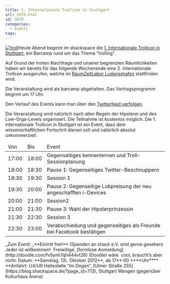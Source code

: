 ```yaml
---
title: 1. Internationale Trollcon in Stuttgart
url: 3479.html
id: 3479
categories:
  - events
tags:
---
```


[![](https://blog.shackspace.de/wp-content/uploads/2012/10/troll-300x243.jpg "troll")](https://blog.shackspace.de/wp-content/uploads/2012/10/troll.jpg)Heute Abend beginnt im shackspace die [1\. Internationale Trollcon in Stuttgart](http://trollcon.org), ein Barcamp rund um das Thema "trolling".

Auf Grund der hohen Nachfrage und unserer begrenzten Räumlichkeiten haben wir bereits für das folgende Wochenende eine 2\. Internationale Trollcon ausgerufen, welche im [RaumZeitLabor Ludwigshafen](https://twitter.com/RZLudwigshafen) stattfinden wird.

Die Veranstaltung wird als barcamp abgehalten.
Das Vortragsprogramm beginnt um 17 Uhr.

Den Verlauf des Events kann man über den [Twitterfeed verfolgen](https://twitter.com/TroIIcon).

Die Veranstaltung wird natürlich nach allen Regeln der Hipsterei und des Low-Orga-Levels organisiert. Die Teilnahme ist kostenlos möglich. Die 1\. internationale Trollcon in Stuttgart ist ein Event, dass dem wissenschaftlichen Fortschrit dienen soll und natürlich absolut unkommerziell.
<table>
<thead>
<tr>
<td>Von</td>
<td>Bis</td>
<td>Event</td>
</tr>
</thead>
<tbody>
<tr>
<td>17:00</td>
<td>18:00</td>
<td>Gegenseitiges kennenlernen und Troll-Sessionplanung</td>
</tr>
<tr>
<td>18:00</td>
<td>18:30</td>
<td>Pause 1: Gegenseitiges Twitter-Beschnuppern</td>
</tr>
<tr>
<td>18:30</td>
<td>19:30</td>
<td>Session 1</td>
</tr>
<tr>
<td>19:30</td>
<td>20:00</td>
<td>Pause 2: Gegenseitige Lobpreisung der neu angeschafften i-Devices</td>
</tr>
<tr>
<td>20:00</td>
<td>21:00</td>
<td>Session2</td>
</tr>
<tr>
<td>21:00</td>
<td>21:30</td>
<td>Pause 3: Wahl der Hipsterprinzessin</td>
</tr>
<tr>
<td>21:30</td>
<td>22:30</td>
<td>Session 3</td>
</tr>
<tr>
<td>22:30</td>
<td>23:00</td>
<td>Verabschiedung und gegenseitiges als Freunde bei Facebook bestätigen</td>
</tr>
</tbody>
</table>
_<em>Zum Event:
_</em>**Eintritt frei!** (Spenden an shack e.V. sind gerne gesehen) Jeder ist willkommen!  Freiwillige, [formlose Anmeldung](http://doodle.com/fv5ynh7qh444vt26) (Doodle) wäre  cool, braucht’s aber nicht.
Datum: **Samstag, 13\. Oktober 2012**, ab 17**:00 ****Uhr****
**Anfahrt: U4/U9 Haltestelle “Im Degen”, [Ulmer Straße 255](https://blog.shackspace.de/?page_id=713), Stuttgart Wangen (gegenüber Kulturhaus Arena)